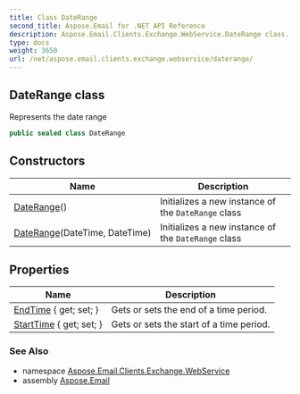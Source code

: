 ```yaml
---
title: Class DateRange
second_title: Aspose.Email for .NET API Reference
description: Aspose.Email.Clients.Exchange.WebService.DateRange class. Represents the date range
type: docs
weight: 3650
url: /net/aspose.email.clients.exchange.webservice/daterange/
---
```

## DateRange class

Represents the date range

```csharp
public sealed class DateRange
```

## Constructors

| Name | Description |
| --- | --- |
| [DateRange](daterange/#constructor)() | Initializes a new instance of the `DateRange` class |
| [DateRange](daterange/#constructor_1)(DateTime, DateTime) | Initializes a new instance of the `DateRange` class |

## Properties

| Name | Description |
| --- | --- |
| [EndTime](../../aspose.email.clients.exchange.webservice/daterange/endtime/) { get; set; } | Gets or sets the end of a time period. |
| [StartTime](../../aspose.email.clients.exchange.webservice/daterange/starttime/) { get; set; } | Gets or sets the start of a time period. |

### See Also

* namespace [Aspose.Email.Clients.Exchange.WebService](../../aspose.email.clients.exchange.webservice/)
* assembly [Aspose.Email](../../)


